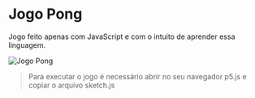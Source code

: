 <h1> Jogo Pong </h1>

Jogo feito apenas com JavaScript e com o intuito de aprender essa linguagem.

![Jogo Pong](https://github.com/leticiaaff/Jogo_Pong/assets/100651178/0ca484dd-9807-448a-a5d4-338da6f52e65)

>Para executar o jogo é necessário abrir no seu navegador p5.js e copiar o arquivo sketch.js 
